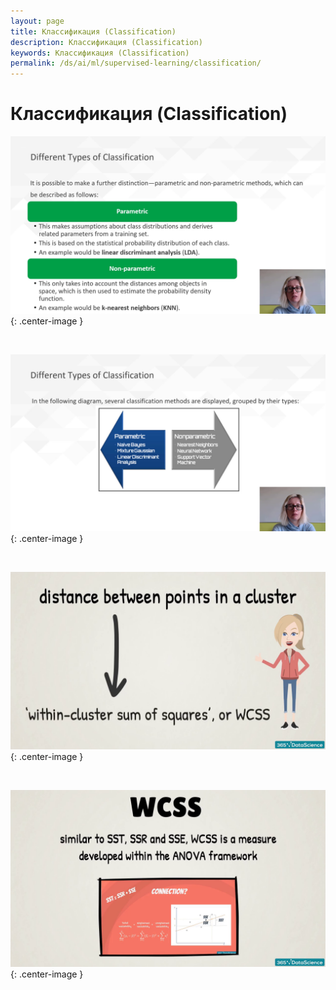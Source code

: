 ```yaml
---
layout: page
title: Классификация (Classification)
description: Классификация (Classification)
keywords: Классификация (Classification)
permalink: /ds/ai/ml/supervised-learning/classification/
---
```


# Классификация (Classification)

![Classification](/img/docs/ds/ai/ml/supervised-learning/classification/pic1.png 'Classification'){: .center-image }

<br/>

![Classification](/img/docs/ds/ai/ml/supervised-learning/classification/pic2.png 'Classification'){: .center-image }

<br/>

![Classification](/img/docs/ds/ai/ml/supervised-learning/classification/pic3.png 'Classification'){: .center-image }

<br/>

![Classification](/img/docs/ds/ai/ml/supervised-learning/classification/pic4.png 'Classification'){: .center-image }
